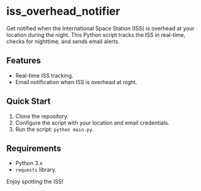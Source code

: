 # iss_overhead_notifier

Get notified when the International Space Station (ISS) is overhead at your location during the night. This Python script tracks the ISS in real-time, checks for nighttime, and sends email alerts.

## Features

- Real-time ISS tracking.
- Email notification when ISS is overhead at night.

## Quick Start

1. Clone the repository.
2. Configure the script with your location and email credentials.
3. Run the script: `python main.py`.

## Requirements

- Python 3.x
- `requests` library.

Enjoy spotting the ISS!
